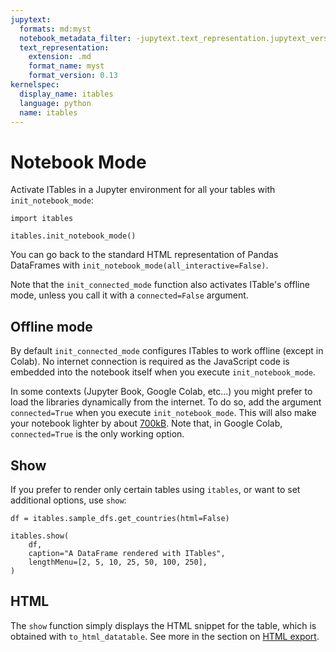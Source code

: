 ```yaml
---
jupytext:
  formats: md:myst
  notebook_metadata_filter: -jupytext.text_representation.jupytext_version
  text_representation:
    extension: .md
    format_name: myst
    format_version: 0.13
kernelspec:
  display_name: itables
  language: python
  name: itables
---
```


# Notebook Mode

Activate ITables in a Jupyter environment for all your tables with `init_notebook_mode`:

```{code-cell} ipython3
import itables

itables.init_notebook_mode()
```

You can go back to the standard HTML representation of Pandas DataFrames with `init_notebook_mode(all_interactive=False)`.

Note that the `init_connected_mode` function also activates ITable's offline mode, unless you call it with a `connected=False` argument.


## Offline mode

By default `init_connected_mode` configures ITables to work offline (except in Colab). No internet connection is required as the JavaScript code is embedded into the notebook itself when you execute `init_notebook_mode`.

In some contexts (Jupyter Book, Google Colab, etc...) you might
prefer to load the libraries dynamically from the internet.
To do so, add the argument `connected=True` when you
execute `init_notebook_mode`. This will also make your notebook lighter by
about [700kB](https://github.com/mwouts/itables/blob/main/tests/test_connected_notebook_is_small.py). Note that, in Google Colab, `connected=True` is the only working option.

## Show

If you prefer to render only certain tables using `itables`, or want to set additional options, use `show`:

```{code-cell} ipython3
df = itables.sample_dfs.get_countries(html=False)

itables.show(
    df,
    caption="A DataFrame rendered with ITables",
    lengthMenu=[2, 5, 10, 25, 50, 100, 250],
)
```

## HTML

The `show` function simply displays the HTML snippet for the table, which is obtained with `to_html_datatable`. See more in the section on [HTML export](apps/html.md).
